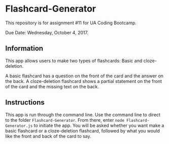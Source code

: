 # Flashcard-Generator
This repository is for assignment #11 for UA Coding Bootcamp.

Due Date: Wednesday, October 4, 2017.

## Information
This app allows users to make two types of flashcards: Basic and cloze-deletion.

A basic flashcard has a question on the front of the card and the answer on the back.
A cloze-deletion flashcard shows a partial statement on the front of the card and the
missing text on the back.

## Instructions
This app is run through the command line. 
Use the command line to direct to the folder `Flashcard-Generator`.
From there, enter `node Flashcard-Generator.js` to initiate the app. 
You will be asked whether you want make a basic flashcard or a cloze-deletion flashcard,
followed by what you would like the front and back of the card to say.